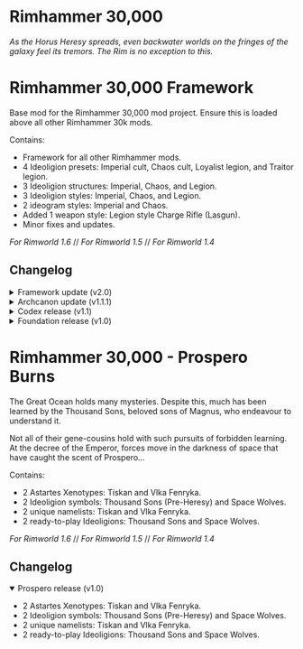 # Rimhammer 30,000

*As the Horus Heresy spreads, even backwater worlds on the fringes of the galaxy feel its tremors. The Rim is no exception to this.*

# Rimhammer 30,000 Framework

Base mod for the Rimhammer 30,000 mod project. Ensure this is loaded above all other Rimhammer 30k mods.

Contains:

- Framework for all other Rimhammer mods.
- 4 Ideoligion presets: Imperial cult, Chaos cult, Loyalist legion, and Traitor legion.
- 3 Ideoligion structures: Imperial, Chaos, and Legion.
- 3 Ideoligion styles: Imperial, Chaos, and Legion.
- 2 ideogram styles: Imperial and Chaos.
- Added 1 weapon style: Legion style Charge Rifle (Lasgun).
- Minor fixes and updates.

*For Rimworld 1.6* // *For Rimworld 1.5* // *For Rimworld 1.4*

## Changelog

<details>
	<summary>Framework update (v2.0)</summary>

- Initial revision of the mod as a base framework.
- Various removals and tweaks.

</details>

<details>
	<summary>Archcanon update (v1.1.1)</summary>

- All 18 Xenotypes updated for more canonical skin variants.
- Renamed 'Adeptus astartes' to 'Astartes'.
- Updated prefix tags from "KK_" to "204_".

</details>

<details>
	<summary>Codex release (v1.1)</summary>

- Added 4 preset Ideoligions; Imperial cult, Chaos cult, Loyalist chapter and Traitor chapter.
- Added 3 Ideoligion structures; Imperial, Chaos and Chapter.
- Added 3 Ideoligion styles; Imperial, Chaos and Chapter.
- Added 1 weapon style; Chapter style Charge Rifle (Lasgun).
- Added 2 Ideogram styles; Imperial and Chaos.
- Minor fixes and updates.

</details>

<details>
	<summary>Foundation release (v1.0)</summary>

- Added 18 unique Astartes Gene-Seeds.
- Added 18 unique Astartes Xenotypes (all known Legions).

</details>

# Rimhammer 30,000 - Prospero Burns

The Great Ocean holds many mysteries. Despite this, much has been learned by the Thousand Sons, beloved sons of Magnus, who endeavour to understand it.

Not all of their gene-cousins hold with such pursuits of forbidden learning. At the decree of the Emperor, forces move in the darkness of space that have caught the scent of Prospero...

Contains:

- 2 Astartes Xenotypes: Tiskan and Vlka Fenryka.
- 2 Ideoligion symbols: Thousand Sons (Pre-Heresy) and Space Wolves.
- 2 unique namelists: Tiskan and Vlka Fenryka.
- 2 ready-to-play Ideoligions: Thousand Sons and Space Wolves.

*For Rimworld 1.6* // *For Rimworld 1.5* // *For Rimworld 1.4*

## Changelog

<details open>
	<summary>Prospero release (v1.0)</summary>

- 2 Astartes Xenotypes: Tiskan and Vlka Fenryka.
- 2 Ideoligion symbols: Thousand Sons (Pre-Heresy) and Space Wolves.
- 2 unique namelists: Tiskan and Vlka Fenryka.
- 2 ready-to-play Ideoligions: Thousand Sons and Space Wolves.

</details>